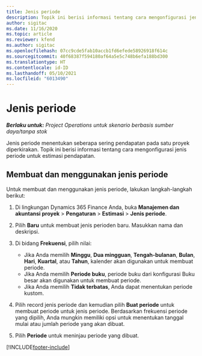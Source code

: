 ```yaml
---
title: Jenis periode
description: Topik ini berisi informasi tentang cara mengonfigurasi jenis periode untuk estimasi pendapatan.
author: sigitac
ms.date: 11/16/2020
ms.topic: article
ms.reviewer: kfend
ms.author: sigitac
ms.openlocfilehash: 07cc9cde5fab10accb1fd6efede58926918f614c
ms.sourcegitcommit: 40f68387f594180af64a5e5c748b6efa188bd300
ms.translationtype: HT
ms.contentlocale: id-ID
ms.lasthandoff: 05/10/2021
ms.locfileid: "6013490"
---
```

# <a name="period-types"></a>Jenis periode

_**Berlaku untuk:** Project Operations untuk skenario berbasis sumber daya/tanpa stok_

Jenis periode menentukan seberapa sering pendapatan pada satu proyek diperkirakan. Topik ini berisi informasi tentang cara mengonfigurasi jenis periode untuk estimasi pendapatan. 

## <a name="create-and-work-with-period-types"></a>Membuat dan menggunakan jenis periode
Untuk membuat dan menggunakan jenis periode, lakukan langkah-langkah berikut:

1. Di lingkungan Dynamics 365 Finance Anda, buka **Manajemen dan akuntansi proyek** > **Pengaturan** > **Estimasi** > **Jenis periode**.
2. Pilih **Baru** untuk membuat jenis perioden baru. Masukkan nama dan deskripsi.
3. Di bidang **Frekuensi**, pilih nilai:

    - Jika Anda memilih **Minggu**, **Dua mingguan**, **Tengah-bulanan**, **Bulan**, **Hari**, **Kuartal**, atau **Tahun**, kalender akan digunakan untuk membuat periode. 
    - Jika Anda memilih **Periode buku**, periode buku dari konfigurasi Buku besar akan digunakan untuk membuat periode.
    - Jika Anda memilih **Tidak terbatas**, Anda dapat menentukan periode kustom.
4. Pilih record jenis periode dan kemudian pilih **Buat periode** untuk membuat periode untuk jenis periode. Berdasarkan frekuensi periode yang dipilih, Anda mungkin memiliki opsi untuk menentukan tanggal mulai atau jumlah periode yang akan dibuat.
5. Pilih **Periode** untuk meninjau periode yang dibuat.



[!INCLUDE[footer-include](../includes/footer-banner.md)]